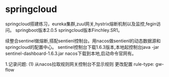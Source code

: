 # springcloud

springcloud搭建练习，eureka集群,zuul网关,hystrix熔断机制以及监控,fegin访问。
springboot版本2.0.5 springcloud版本Finchley.SR1。

续整合sentinel做熔断,搭配sentienl控制台。用nacos做sentienl的动态数据源和springcloud的配置中心。
sentinel控制台下载1.6.3版本,本地起控制台java -jar sentinel-dashboard-1.6.3.jar
nacos下载到本地,启动命令官网有。

1.记录问题:
   (1) 从nacos拉取规则网关控制台不显示规则 更改配置  rule-type: gw-flow


